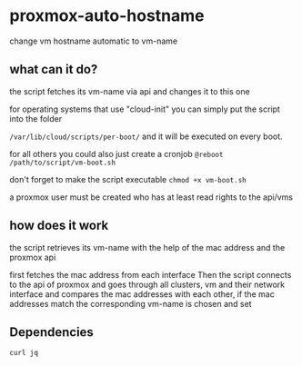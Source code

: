 # proxmox-auto-hostname
change vm hostname automatic to vm-name

## what can it do?
the script fetches its vm-name via api and changes it to this one

for operating systems that use "cloud-init" you can simply put the script into the folder

`/var/lib/cloud/scripts/per-boot/` and it will be executed on every boot.

for all others you could also just create a cronjob
`@reboot /path/to/script/vm-boot.sh`


don't forget to make the script executable
`chmod +x vm-boot.sh`

a proxmox user must be created who has at least read rights to the api/vms

## how does it work

the script retrieves its vm-name with the help of the mac address and the proxmox api

first fetches the mac address from each interface
Then the script connects to the api of proxmox and goes through all clusters, vm and their network interface and compares the mac addresses with each other, if the mac addresses match the corresponding vm-name is chosen and set

## Dependencies
`curl jq`

